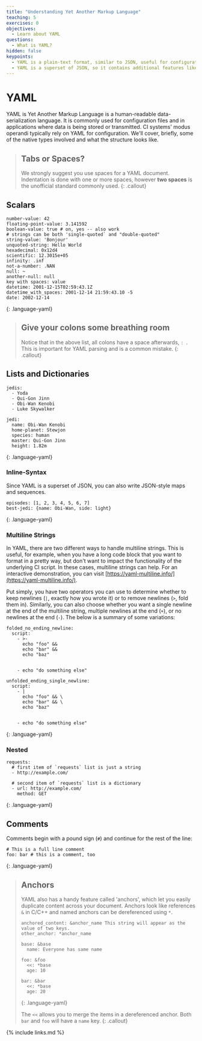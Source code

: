 ```yaml
---
title: "Understanding Yet Another Markup Language"
teaching: 5
exercises: 0
objectives:
  - Learn about YAML
questions:
  - What is YAML?
hidden: false
keypoints:
  - YAML is a plain-text format, similar to JSON, useful for configuration
  - YAML is a superset of JSON, so it contains additional features like comments and anchors, while still supporting JSON.
---
```


# YAML

YAML is Yet Another Markup Language is a human-readable data-serialization language. It is commonly used for configuration files and in applications where data is being stored or transmitted. CI systems' modus operandi typically rely on YAML for configuration. We'll cover, briefly, some of the native types involved and what the structure looks like.

> ## Tabs or Spaces?
>
> We strongly suggest you use spaces for a YAML document. Indentation is done
> with one or more spaces, however **two spaces** is the unofficial standard
> commonly used.
{: .callout}


## Scalars

~~~
number-value: 42
floating-point-value: 3.141592
boolean-value: true # on, yes -- also work
# strings can be both 'single-quoted` and "double-quoted"
string-value: 'Bonjour'
unquoted-string: Hello World
hexadecimal: 0x12d4
scientific: 12.3015e+05
infinity: .inf
not-a-number: .NAN
null: ~
another-null: null
key with spaces: value
datetime: 2001-12-15T02:59:43.1Z
datetime_with_spaces: 2001-12-14 21:59:43.10 -5
date: 2002-12-14
~~~
{: .language-yaml}

> ## Give your colons some breathing room
>
> Notice that in the above list, all colons have a space afterwards, `: `. This is important for YAML parsing and is a common mistake.
{: .callout}

## Lists and Dictionaries

~~~
jedis:
  - Yoda
  - Qui-Gon Jinn
  - Obi-Wan Kenobi
  - Luke Skywalker

jedi:
  name: Obi-Wan Kenobi
  home-planet: Stewjon
  species: human
  master: Qui-Gon Jinn
  height: 1.82m
~~~
{: .language-yaml}

### Inline-Syntax

Since YAML is a superset of JSON, you can also write JSON-style maps and sequences.

~~~
episodes: [1, 2, 3, 4, 5, 6, 7]
best-jedi: {name: Obi-Wan, side: light}
~~~
{: .language-yaml}

### Multiline Strings

In YAML, there are two different ways to handle multiline strings. This is useful, for example, when you have a long code block that you want to format in a pretty way, but don't want to impact the functionality of the underlying CI script. In these cases, multiline strings can help. For an interactive demonstration, you can visit [https://yaml-multiline.info/](https://yaml-multiline.info/).

Put simply, you have two operators you can use to determine whether to keep newlines (`|`, exactly how you wrote it) or to remove newlines (`>`, fold them in). Similarly, you can also choose whether you want a single newline at the end of the multiline string, multiple newlines at the end (`+`), or no newlines at the end (`-`). The below is a summary of some variations:

~~~
folded_no_ending_newline:
  script:
    - >-
      echo "foo" &&
      echo "bar" &&
      echo "baz"


    - echo "do something else"

unfolded_ending_single_newline:
  script:
    - |
      echo "foo" && \
      echo "bar" && \
      echo "baz"


    - echo "do something else"
~~~
{: .language-yaml}

### Nested

~~~
requests:
  # first item of `requests` list is just a string
  - http://example.com/

  # second item of `requests` list is a dictionary
  - url: http://example.com/
    method: GET
~~~
{: .language-yaml}

## Comments

Comments begin with a pound sign (`#`) and continue for the rest of the line:

~~~
# This is a full line comment
foo: bar # this is a comment, too
~~~
{: .language-yaml}

> ## Anchors
>
> YAML also has a handy feature called 'anchors', which let you easily duplicate content across your document. Anchors look like references `&` in C/C++ and named anchors can be dereferenced using `*`.
>
> ~~~
> anchored_content: &anchor_name This string will appear as the value of two keys.
> other_anchor: *anchor_name
>
> base: &base
>   name: Everyone has same name
>
> foo: &foo
>   <<: *base
>   age: 10
>
> bar: &bar
>   <<: *base
>   age: 20
> ~~~
> {: .language-yaml}
>
> The `<<` allows you to merge the items in a dereferenced anchor. Both `bar` and `foo` will have a `name` key.
{: .callout}

{% include links.md %}
